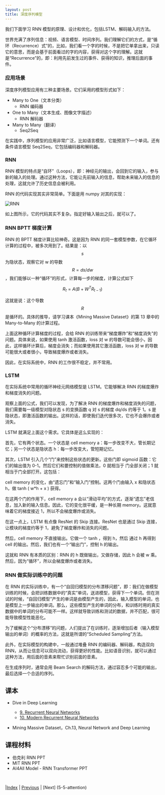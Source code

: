 ```yaml
---
layout: post
title: 深度序列模型
---
```


我们下面学习 RNN 模型的原理、设计和优化，包括LSTM、解码输入的方法。

世界充满了序列信息：视频、语言模型、时间序列。我们理解它们的方式，是“循环（Recurrence）式”的，比如，我们看一个字的时候，不是把它单拿出来，只读它的意思，而是会基于前面看过的字的内容，获得对这个字的理解。这就是“Recurrence”的，即：利用先前发生过的事件、获得的知识，推理后面的事件。

### 应用场景

深度序列模型应用有三种主要场景。它们采用的模型形式如下：
- Many to One（文本分类）
    - RNN 编码器
- One to Many（文本生成、图像文字描述）
    - RNN 解码器
- Many to Many（翻译）
    - Seq2Seq

在实践中，序列模型的应用非常广泛，比如语言模型，它能预测下一个单词。还有条件语言模型 Seq2Seq，它包括编码器和解码器。

### RNN

RNN 模型的特点是“自环”（Loops），即：神经元的输出，会回到它的输入，参与新的输入的处理。通过这种方法，它能让先前输入的信息，帮助未来输入的信息的处理，这就允许了历史信息会被利用。

RNN 的代码实现其实非常简单。下面是用 numpy 对其的实现：

![RNN ](fig/rnn-code.png)

如上图所示，它的代码其实不复杂。指定好输入输出之后，就可以了。

### RNN BPTT 梯度计算

RNN 的 BPTT 梯度计算比较神奇。这是因为 RNN 的同一套模型参数，在它循环计算的过程中，被多次用到了。结果是：以 $$s$$ 为隐状态，观察它对 w 的导数 $$ R = ds/dw $$，我们能够以一种“循环”的形式，计算每一步的梯度，计算公式如下

$$
 R_t = A(B + W^T R_{t-1})
$$

这就是说：这个导数 $$R$$ 是循环的。具体的推导，请学习课本《Mining Massive Dataset》的第 13 章中的 Many-to-Many 的计算过程。

上面这种循环计算梯度的过程，会给 RNN 的训练带来“梯度爆炸”和“梯度消失”的问题。具体来说，如果使用 tanh 激活函数，loss 对 w 的导数可能会很小，因此，这样循环计算后，梯度会消失；而如果使用其它激活函数，loss 对 w 的导数可能很大或者很小，导致梯度爆炸或者消失。

因此，在实际系统中，RNN 的工作很不稳定，并不常用。

### LSTM

在实际系统中常用的循环神经元网络模型是 LSTM。它能够解决 RNN 的梯度爆炸和梯度消失的问题。

观察上面的公式，我们可以发现，为了解决 RNN 的梯度爆炸和梯度消失的问题，我们需要每一级模型对隐状态 s 的变换函数 q 对 s 的梯度 dq/ds 约等于 1。s 是隐状态，即激活函数的输出。这样的话，即使我们迭代很多次，它也不会爆炸或者消失。

LSTM 就满足上面这个需求。它具体是这么实现的：

首先，它有两个状态。一个状态是 cell memory a：每一步改变不大，管长期记忆；另一个状态是隐状态 h：每一步改变大，管短期记忆。

其次，LSTM 引入几个“门”来控制这些状态的更新。这些门即 sigmoid 函数：它们的输出值为 0-1。然后它们和要控制的值做乘法，0 就相当于 门全部关闭；1 就相当于门全部打开。这包括：

cell memory 的变化，由“遗忘门”和“输入门”控制。这两个门由输入 x 和隐状态 h，做 tanh ( w*h + x ) 获得。

在这两个门的作用下，cell memory a 会以“滑动平均”的方式，逐渐“遗忘”老信息，加入新的输入信息。因此，它的变化很平缓，是一种长期 memory。这就意味着它的梯度接近 1，所以不会梯度爆炸或消失。

在这一点上，LSTM 有点像 ResNet 的 Skip 连接。ResNet 也是通过 Skip 连接，让模块的梯度约等于 1，避免了梯度爆炸和消失的问题。

然后，cell memory 不直接输出。它做一个 tanh ，得到 h，然后 通过 h 再得到 cell 的输出。然后，我们也有一个“输出门”，控制 h 的输出。

这就和 RNN 有本质的区别：RNN 的 h 既做输出，又做存储，因此 h 会被 w 乘。然后，因为“循环”，所以会梯度爆炸或者消失。

### RNN 做实际训练中的问题

在 RNN 的实际训练中，有一个“自回归模型的分布漂移问题”，即：我们在做模型训练的时候，会把训练数据中的“真实”单词，送进模型，获得下一个单词。但在测试的时候，“自回归模型”产生的单词是由模型产生的，因此，输入模型的单词，也是模型上一步输出的单词。那么，这些模型产生的单词的分布，和训练时用的真实数据中的单词的分布可能不一样。这样就导致训练和测试的数据，并不匹配，很可能导致模型性能恶化。

为了缓解这个“分布漂移”的问题，人们提出了在训练时，逐渐增加后者（输入模型输出的单词）的概率的方法，这就是所谓的“Scheduled Sampling”方法。

此外，在实际模型的构建中，一般通过堆叠 RNN 的编码器、解码器，构造双向 RNN，从而让信息可以双向流动，获得更好的性能。比如语音识别，就可以通过这种方法，用后面的音素来帮忙识别前面的音素。

在生成序列时，通常会用 Beam Search 的解码方法，通过容忍多个可能的输出，最后选择一个合适的序列。

## 课本

- Dive in Deep Learning
  - [9. Recurrent Neural Networks](https://d2l.ai/chapter_recurrent-neural-networks/index.html)
  - [10. Modern Recurrent Neural Networks](https://d2l.ai/chapter_recurrent-modern/index.html)

- Mining Massive Dataset，Ch.13, Neural Network and Deep Learning

## 课程材料

- 伯克利 RNN PPT
- MIT RNN PPT
- AI4All Model - RNN Transformer PPT

<br/>

|[Index](./) | [Previous](3-5-vis) | [Next] (5-5-attention)
